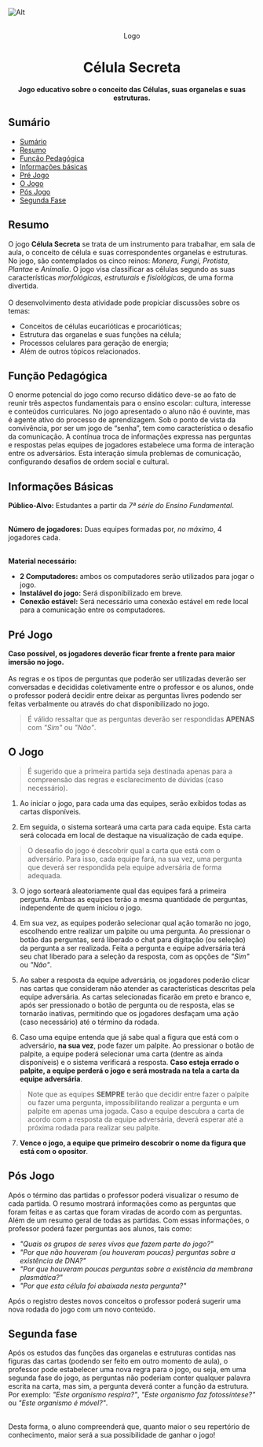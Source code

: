 ![Alt](https://repobeats.axiom.co/api/embed/9e84c4fe57fbba3967e42ebc2e35e3ac348ab6ef.svg "Repobeats analytics image")

<br/>

<div align="center"> 
    Logo
    <h1 align="center">Célula Secreta</h1>
    <p align="center">
        <strong>Jogo educativo sobre o conceito das Células, suas organelas e suas estruturas.</strong>
    </p>
</div>

## Sumário

- [Sumário](#sumário)
- [Resumo](#resumo)
- [Função Pedagógica](#função-pedagógica)
- [Informações básicas](#informações-básicas)
- [Pré Jogo](#pré-jogo)
- [O Jogo](#o-jogo)
- [Pós Jogo](#pós-jogo)
- [Segunda Fase](#segunda-fase)

## Resumo

O jogo **Célula Secreta** se trata de um instrumento para trabalhar, em sala de aula, o conceito de célula e suas correspondentes organelas e estruturas. No jogo, são contemplados os cinco reinos: *Monera*, *Fungi*, *Protista*, *Plantae* e *Animalia*. O jogo visa classificar as células segundo as suas características *morfológicas*, *estruturais* e *fisiológicas*, de uma forma divertida. <br> <br>
O desenvolvimento desta atividade pode propiciar discussões sobre os temas:
- Conceitos de células eucarióticas e procarióticas;
- Estrutura das organelas e suas funções na célula;
- Processos celulares para geração de energia;
- Além de outros tópicos relacionados.

## Função Pedagógica

O enorme potencial do jogo como recurso didático deve-se ao fato de reunir três aspectos fundamentais para o ensino escolar: cultura, interesse e conteúdos curriculares. No jogo apresentado o aluno não é ouvinte, mas é agente ativo do processo de aprendizagem. Sob o ponto de vista da convivência, por ser um jogo de “senha”, tem como característica o desafio da comunicação. A contínua troca de informações expressa nas perguntas e respostas pelas equipes de jogadores estabelece uma forma de interação entre os adversários. Esta interação simula problemas de comunicação, configurando desafios de ordem social e cultural. 

## Informações Básicas

**Público-Alvo:** Estudantes a partir da *7ª série do Ensino Fundamental*. <br/> <br/>

**Número de jogadores:** Duas equipes formadas por, *no máximo*, 4 jogadores cada. <br/> <br/>

**Material necessário:**
- **2 Computadores:** ambos os computadores serão utilizados para jogar o jogo.
- **Instalável do jogo:** Será disponibilizado em breve.
- **Conexão estável:** Será necessário uma conexão estável em rede local para a comunicação entre os computadores.

## Pré Jogo

**Caso possível, os jogadores deverão ficar frente a frente para maior imersão no jogo.** <br/> <br/>
As regras e os tipos de perguntas que poderão ser utilizadas deverão ser conversadas e decididas coletivamente entre o professor e os alunos, onde o professor poderá decidir entre deixar as perguntas livres podendo ser feitas verbalmente ou através do chat disponibilizado no jogo. 
<!--
As regras e os tipos de perguntas que poderão ser utilizadas deverão ser conversadas e decididas coletivamente entre o professor e os alunos. Entre as opções, o professor poderá: 
- decidir entre deixar as perguntas livres podendo ser feitas verbalmente ou através do chat disponibilizado no jogo.
- utilizar um banco de dados pré estipulado para as perguntas que poderão ser feitas, onde em cada rodada, uma das equipes poderá selecionar uma pergunta dentre as possiveis. -->

> É válido ressaltar que as perguntas deverão ser respondidas **APENAS** com *"Sim"* ou *"Não"*.

## O Jogo

> É sugerido que a primeira partida seja destinada apenas para a compreensão das regras e esclarecimento de dúvidas (caso necessário).

1. Ao iniciar o jogo, para cada uma das equipes, serão exibidos todas as cartas disponíveis.

2. Em seguida, o sistema sorteará uma carta para cada equipe. Esta carta será colocada em local de destaque na visualização de cada equipe. 

> O deseafio do jogo é descobrir qual a carta que está com o adversário. Para isso, cada equipe fará, na sua vez, uma pergunta que deverá ser respondida pela equipe adversária de forma adequada.

3. O jogo sorteará aleatoriamente qual das equipes fará a primeira pergunta. Ambas as equipes terão a mesma quantidade de perguntas, independente de quem iniciou o jogo.

4. Em sua vez, as equipes poderão selecionar qual ação tomarão no jogo, escolhendo entre realizar um palpite ou uma pergunta. Ao pressionar o botão das perguntas, será liberado o chat para digitação (ou seleção) da pergunta a ser realizada. Feita a pergunta e equipe adversária terá seu chat liberado para a seleção da resposta, com as opções de *"Sim"* ou *"Não"*.

5. Ao saber a resposta da equipe adversária, os jogadores poderão clicar nas cartas que consideram não atender as características descritas pela equipe adversária. As cartas selecionadas ficarão em preto e branco e, após ser pressionado o botão de pergunta ou de resposta, elas se tornarão inativas, permitindo que os jogadores desfaçam uma ação (caso necessário) até o término da rodada.

6. Caso uma equipe entenda que já sabe qual a figura que está com o adversário, **na sua vez**, pode fazer um palpite. Ao pressionar o botão de palpite, a equipe poderá selecionar uma carta (dentre as ainda disponíveis) e o sistema verificará a resposta. **Caso esteja errado o palpite, a equipe perderá o jogo e será mostrada na tela a carta da equipe adversária**.

> Note que as equipes **SEMPRE** terão que decidir entre fazer o palpite ou fazer uma pergunta, impossibilitando realizar a pergunta e um palpite em apenas uma jogada. Caso a equipe descubra a carta de acordo com a resposta da equipe adversária, deverá esperar até a próxima rodada para realizar seu palpite.

7. **Vence o jogo, a equipe que primeiro descobrir o nome da figura que está com o opositor**.

## Pós Jogo

Após o término das partidas o professor poderá visualizar o resumo de cada partida. O resumo mostrará informações como as perguntas que foram feitas e as cartas que foram viradas de acordo com as perguntas. Além de um resumo geral de todas as partidas. Com essas informações, o professor poderá fazer perguntas aos alunos, tais como:

* *"Quais os grupos de seres vivos que fazem parte do jogo?"*
* *"Por que não houveram {ou houveram poucas} perguntas sobre a existência de DNA?"*
* *"Por que houveram poucas perguntas sobre a existência da membrana plasmática?"*
* *"Por que esta célula foi abaixada nesta pergunta?"*

Após o registro destes novos conceitos o professor poderá sugerir uma nova rodada do jogo com um novo conteúdo.

## Segunda fase

Após os estudos das funções das organelas e estruturas contidas nas figuras das cartas (podendo ser feito em outro momento de aula), o professor pode estabelecer uma nova regra para o jogo, ou seja, em uma segunda fase do jogo, as perguntas não poderiam conter qualquer palavra escrita na carta, mas sim, a pergunta deverá conter a função da estrutura. Por exemplo: *"Este organismo respira?"*, *"Este organismo faz fotossíntese?"* ou *"Este organismo é móvel?"*. <br> <br>

Desta forma, o aluno compreenderá que, quanto maior o seu repertório de conhecimento, maior será a sua possibilidade de ganhar o jogo!
